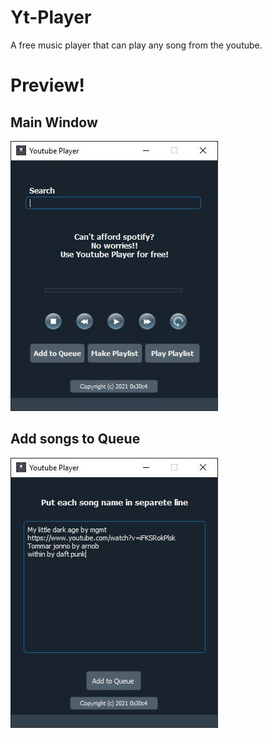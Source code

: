 # Yt-Player
A free music player that can play any song from the youtube.

# Preview!
  ## Main Window
   ![Main window](https://raw.githubusercontent.com/0x30c4/Yt-Player/main/SS/Main-window.JPG?raw=true)
  ## Add songs to Queue
  ![Queue window](https://raw.githubusercontent.com/0x30c4/Yt-Player/main/SS/add-q.JPG?raw=true)
